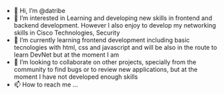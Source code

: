 - 👋 Hi, I’m @datribe
- 👀 I’m interested in Learning and developing new skills in frontend and backend development. However I also  enjoy to develop my networking skills in Cisco Technologies, Security
- 🌱 I’m currently learning frontend development including basic tecnologies with html, css and javascript and will be also in the route to learn DevNet but at the moment I am 
- 💞️ I’m looking to collaborate on other projects, specially from the community to find bugs or to review new applications, but at the moment I have not developed enough skills
- 📫 How to reach me ...

<!---
datribe/datribe is a ✨ special ✨ repository because its `README.md` (this file) appears on your GitHub profile.
You can click the Preview link to take a look at your changes.
--->
